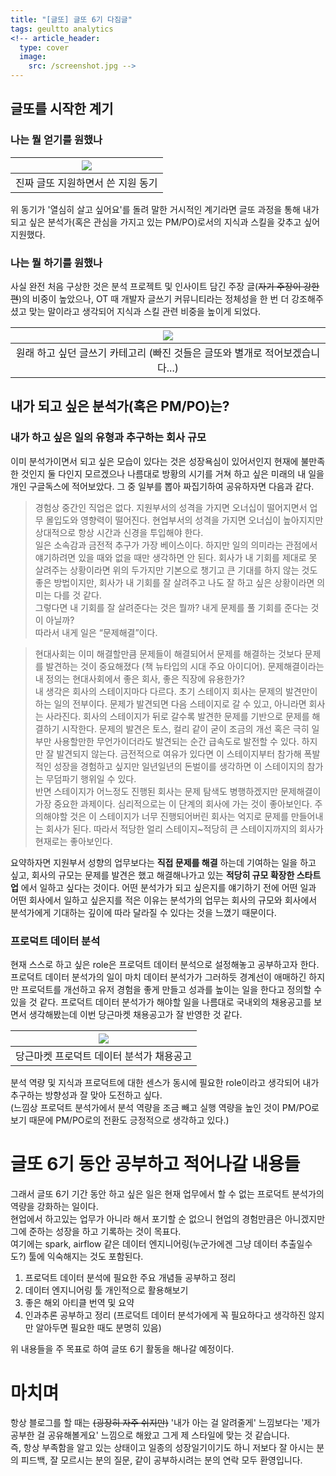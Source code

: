 ```yaml
---
title: "[글또] 글또 6기 다짐글"
tags: geultto analytics
<!-- article_header:
  type: cover
  image:
    src: /screenshot.jpg -->
---
```


## 글또를 시작한 계기  
### 나는 뭘 얻기를 원했나  


| <img src="https://www.dropbox.com/s/ltb9yk8fuc7pczg/%ED%99%94%EB%A9%B4%20%EC%BA%A1%EC%B2%98%202021-07-22%20212237.png?dl=1"> |
|:------:|
|진짜 글또 지원하면서 쓴 지원 동기|

위 동기가 '열심히 살고 싶어요'를 돌려 말한 거시적인 계기라면 글또 과정을 통해 내가 되고 싶은 분석가(혹은 관심을 가지고 있는 PM/PO)로서의 지식과 스킬을 갖추고 싶어 지원했다.  

### 나는 뭘 하기를 원했나
사실 완전 처음 구상한 것은 분석 프로젝트 및 인사이트 담긴 주장 글(~~자기 주장이 강한 편~~)의 비중이 높았으나, OT 때 개발자 글쓰기 커뮤니티라는 정체성을 한 번 더 강조해주셨고 맞는 말이라고 생각되어 지식과 스킬 관련 비중을 높이게 되었다.

| <img src="https://www.dropbox.com/s/0x6llrqyilqcub0/%ED%99%94%EB%A9%B4%20%EC%BA%A1%EC%B2%98%202021-07-22%20215541.png?dl=1"> |
|:------:|
|원래 하고 싶던 글쓰기 카테고리 (빠진 것들은 글또와 별개로 적어보겠습니다...)|

## 내가 되고 싶은 분석가(혹은 PM/PO)는?
### 내가 하고 싶은 일의 유형과 추구하는 회사 규모   
이미 분석가이면서 되고 싶은 모습이 있다는 것은 성장욕심이 있어서인지 현재에 불만족한 것인지 둘 다인지 모르겠으나 나름대로 방황의 시기를 거쳐 하고 싶은 미래의 내 일을 개인 구글독스에 적어보았다. 그 중 일부를 뽑아 짜집기하여 공유하자면 다음과 같다.  
> 경험상 중간인 직업은 없다. 지원부서의 성격을 가지면 오너십이 떨어지면서 업무 몰입도와 영향력이 떨어진다. 현업부서의 성격을 가지면 오너십이 높아지지만 상대적으로 항상 시간과 신경을 투입해야 한다.  
> 일은 소속감과 금전적 추구가 가장 베이스이다. 하지만 일의 의미라는 관점에서 얘기하려면 있을 때와 없을 때만 생각하면 안 된다. 회사가 내 기회를 제대로 못 살려주는 상황이라면 위의 두가지만 기본으로 챙기고 큰 기대를 하지 않는 것도 좋은 방법이지만, 회사가 내 기회를 잘 살려주고 나도 잘 하고 싶은 상황이라면 의미는 다를 것 같다.  
> 그렇다면 내 기회를 잘 살려준다는 것은 뭘까? 내게 문제를 풀 기회를 준다는 것이 아닐까?  
> 따라서 내게 일은 “문제해결”이다.

> 현대사회는 이미 해결할만큼 문제들이 해결되어서 문제를 해결하는 것보다 문제를 발견하는 것이 중요해졌다 (책 뉴타입의 시대 주요 아이디어). 문제해결이라는 내 정의는 현대사회에서 좋은 회사, 좋은 직장에 유용한가?  
> 내 생각은 회사의 스테이지마다 다르다. 초기 스테이지 회사는 문제의 발견만이 하는 일의 전부이다. 문제가 발견되면 다음 스테이지로 갈 수 있고, 아니라면 회사는 사라진다. 회사의 스테이지가 뒤로 갈수록 발견한 문제를 기반으로 문제를 해결하기 시작한다. 문제의 발견은 토스, 컬리 같이 굳이 조금의 개선 혹은 극히 일부만 사용할만한 무언가이더라도 발견되는 순간 급속도로 발전할 수 있다. 하지만 잘 발견되지 않는다. 금전적으로 여유가 있다면 이 스테이지부터 참가해 폭발적인 성장을 경험하고 싶지만 일년일년의 돈벌이를 생각하면 이 스테이지의 참가는 무덤파기 행위일 수 있다.  
> 반면 스테이지가 어느정도 진행된 회사는 문제 탐색도 병행하겠지만 문제해결이 가장 중요한 과제이다. 심리적으로는 이 단계의 회사에 가는 것이 좋아보인다. 주의해야할 것은 이 스테이지가 너무 진행되어버린 회사는 억지로 문제를 만들어내는 회사가 된다. 따라서 적당한 얼리 스테이지~적당히 큰 스테이지까지의 회사가 현재로는 좋아보인다.  


요약하자면 지원부서 성향의 업무보다는 __직접 문제를 해결__ 하는데 기여하는 일을 하고 싶고, 회사의 규모는 문제를 발견은 했고 해결해나가고 있는 __적당히 규모 확장한 스타트업__ 에서 일하고 싶다는 것이다.
어떤 분석가가 되고 싶은지를 얘기하기 전에 어떤 일과 어떤 회사에서 일하고 싶은지를 적은 이유는 분석가의 업무는 회사의 규모와 회사에서 분석가에게 기대하는 깊이에 따라 달라질 수 있다는 것을 느꼈기 때문이다.

### 프로덕트 데이터 분석
현재 스스로 하고 싶은 role은 프로덕트 데이터 분석으로 설정해놓고 공부하고자 한다.  
프로덕트 데이터 분석가의 일이 마치 데이터 분석가가 그러하듯 경계선이 애매하긴 하지만 프로덕트를 개선하고 유저 경험을 좋게 만들고 성과를 높이는 일을 한다고 정의할 수 있을 것 같다.
프로덕트 데이터 분석가가 해야할 일을 나름대로 국내외의 채용공고를 보면서 생각해봤는데 이번 당근마켓 채용공고가 잘 반영한 것 같다.

| <img src="https://www.dropbox.com/s/qkg3aewxtgjq45y/%ED%99%94%EB%A9%B4%20%EC%BA%A1%EC%B2%98%202021-07-22%20232855.png?dl=1"> |
|:------:|
|당근마켓 프로덕트 데이터 분석가 채용공고|

분석 역량 및 지식과 프로덕트에 대한 센스가 동시에 필요한 role이라고 생각되어 내가 추구하는 방향성과 잘 맞아 도전하고 싶다.  
(느낌상 프로덕트 분석가에서 분석 역량을 조금 빼고 실행 역량을 높인 것이 PM/PO로 보기 때문에 PM/PO로의 전환도 긍정적으로 생각하고 있다.)  


# 글또 6기 동안 공부하고 적어나갈 내용들
그래서 글또 6기 기간 동안 하고 싶은 일은 현재 업무에서 할 수 없는 프로덕트 분석가의 역량을 강화하는 일이다.  
현업에서 하고있는 업무가 아니라 해서 포기할 순 없으니 현업의 경험만큼은 아니겠지만 그에 준하는 성장을 하고 기록하는 것이 목표다.     
여기에는 spark, airflow 같은 데이터 엔지니어링(누군가에겐 그냥 데이터 추출일수도?) 툴에 익숙해지는 것도 포함된다.  

1. 프로덕트 데이터 분석에 필요한 주요 개념들 공부하고 정리
2. 데이터 엔지니어링 툴 개인적으로 활용해보기
3. 좋은 해외 아티클 번역 및 요약
4. 인과추론 공부하고 정리 (프로덕트 데이터 분석가에게 꼭 필요하다고 생각하진 않지만 알아두면 필요한 때도 분명히 있음)

위 내용들을 주 목표로 하여 글또 6기 활동을 해나갈 예정이다.


# 마치며
항상 블로그를 할 때는 ~~(굉장히 자주 쉬지만)~~ '내가 아는 걸 알려줄게' 느낌보다는 '제가 공부한 걸 공유해볼게요' 느낌으로 해왔고 그게 제 스타일에 맞는 것 같습니다.  
즉, 항상 부족함을 알고 있는 상태이고 일종의 성장일기이기도 하니 저보다 잘 아시는 분의 피드백, 잘 모르시는 분의 질문, 같이 공부하시려는 분의 연락 모두 환영입니다.  
